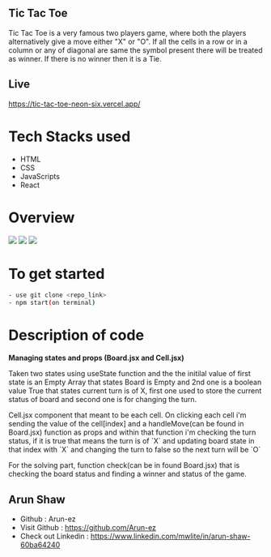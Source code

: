 ## Tic Tac Toe

Tic Tac Toe is a very famous two players game, where both the players alternatively give a move either "X" or "O". If all the cells in a row or in a column or any of diagonal are same the symbol present there will be treated as winner. If there is no winner then it is a Tie.

## Live

https://tic-tac-toe-neon-six.vercel.app/

# Tech Stacks used

- HTML
- CSS
- JavaScripts
- React

# Overview

<img src="https://tic-tac-toe-neon-six.vercel.app/thumbs/tic_tac_toe_2.png"/>

<img src="https://tic-tac-toe-neon-six.vercel.app/thumbs/tic_tac_toe_3.png"/>

<img src="https://tic-tac-toe-neon-six.vercel.app/thumbs/tic_tac_toe_4.png"/>

# To get started

```bash
- use git clone <repo_link>
- npm start(on terminal)
```

# Description of code

**Managing states and props (Board.jsx and Cell.jsx)**

<p> Taken two states using useState function and the the initilal value of first state is an Empty Array that states Board is Empty and 2nd one is a boolean value True that states current turn is of X, first one used to store the current status of board and second one is for changing the turn. </p>

<p> Cell.jsx component that meant to be each cell. On clicking each cell i'm sending the value of the cell[index] and a handleMove(can be found in Board.jsx) function as props and within that function i'm checking the turn status, if it is true that means the turn is of `X` and updating board state in that index with `X` and changing the turn to false so the next turn will be `O` </p>

<p> For the solving part, function check(can be in found Board.jsx) that is checking the board status and finding a winner and status of the game. </p>

## Arun Shaw
- Github : Arun-ez
- Visit Github : https://github.com/Arun-ez
- Check out Linkedin : https://www.linkedin.com/mwlite/in/arun-shaw-60ba64240
